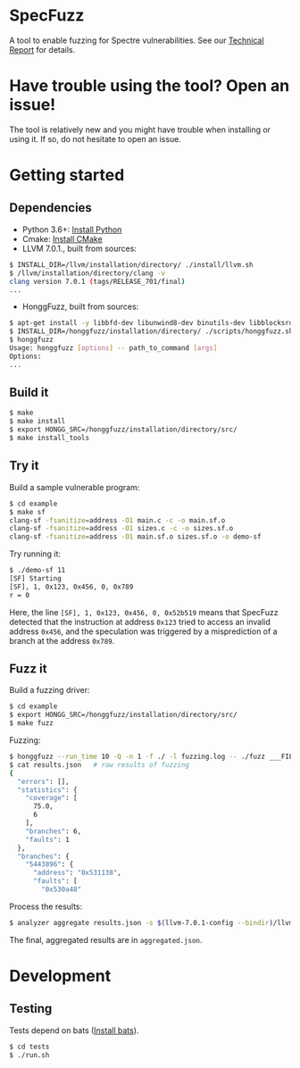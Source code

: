 # SpecFuzz
A tool to enable fuzzing for Spectre vulnerabilities. See our [Technical Report](https://arxiv.org/abs/1905.10311) for details.

# Have trouble using the tool? Open an issue!
The tool is relatively new and you might have trouble when installing or using it. If so, do not hesitate to open an issue.

# Getting started

## Dependencies
* Python 3.6+: [Install Python](https://www.python.org/downloads/)
* Cmake: [Install CMake](https://cmake.org/install/)
* LLVM 7.0.1., built from sources:
```bash
$ INSTALL_DIR=/llvm/installation/directory/ ./install/llvm.sh
$ /llvm/installation/directory/clang -v
clang version 7.0.1 (tags/RELEASE_701/final)
...
```
* HonggFuzz, built from sources:
```bash
$ apt-get install -y libbfd-dev libunwind8-dev binutils-dev libblocksruntime-dev
$ INSTALL_DIR=/honggfuzz/installation/directory/ ./scripts/honggfuzz.sh
$ honggfuzz
Usage: honggfuzz [options] -- path_to_command [args]
Options:
...
```
## Build it
```bash
$ make
$ make install
$ export HONGG_SRC=/honggfuzz/installation/directory/src/
$ make install_tools
```
## Try it
Build a sample vulnerable program:
```bash
$ cd example
$ make sf
clang-sf -fsanitize=address -O1 main.c -c -o main.sf.o
clang-sf -fsanitize=address -O1 sizes.c -c -o sizes.sf.o
clang-sf -fsanitize=address -O1 main.sf.o sizes.sf.o -o demo-sf
```
Try running it:
```bash
$ ./demo-sf 11
[SF] Starting
[SF], 1, 0x123, 0x456, 0, 0x789
r = 0
```
Here, the line `[SF], 1, 0x123, 0x456, 0, 0x52b519` means that SpecFuzz detected that the instruction
at address `0x123` tried to access an invalid address `0x456`, and the speculation was triggered
by a misprediction of a branch at the address `0x789`.
## Fuzz it
Build a fuzzing driver:
```bash
$ cd example
$ export HONGG_SRC=/honggfuzz/installation/directory/src/
$ make fuzz
```
Fuzzing:
```bash
$ honggfuzz --run_time 10 -Q -n 1 -f ./ -l fuzzing.log -- ./fuzz ___FILE___ 2>&1 | analyzer collect -r fuzzing.log -o results.json -b ./fuzz
$ cat results.json   # raw results of fuzzing
{
  "errors": [],
  "statistics": {
    "coverage": [
      75.0,
      6
    ],
    "branches": 6,
    "faults": 1
  },
  "branches": {
    "5443896": {
      "address": "0x531138",
      "faults": [
        "0x530a48"
```
Process the results:
```bash
$ analyzer aggregate results.json -s $(llvm-7.0.1-config --bindir)/llvm-symbolizer -b ./fuzz -o aggregated.json
```
The final, aggregated results are in `aggregated.json`.

# Development

## Testing
Tests depend on bats ([Install bats](https://github.com/sstephenson/bats/wiki/Install-Bats-Using-a-Package)).
```bash
$ cd tests
$ ./run.sh
```
